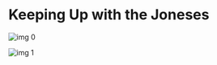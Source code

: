 # Keeping Up with the Joneses

![img 0](https://fanart.tv/fanart/movies/331313/moviethumb/keeping-up-with-the-joneses-580f470ec7902.jpg)

![img 1](https://i.imgur.com/zeg2NHY.png)

